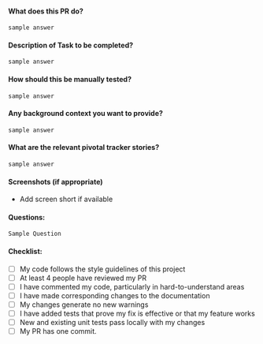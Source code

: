 #### What does this PR do?
```sample answer ```
#### Description of Task to be completed?
```sample answer ```
#### How should this be manually tested?
```sample answer ```
#### Any background context you want to provide?
```sample answer ```
#### What are the relevant pivotal tracker stories?
```sample answer ```
#### Screenshots (if appropriate)
- Add screen short if available
#### Questions:
```Sample Question ```

#### Checklist:

- [ ] My code follows the style guidelines of this project
- [ ] At least 4 people have reviewed my PR
- [ ] I have commented my code, particularly in hard-to-understand areas
- [ ] I have made corresponding changes to the documentation
- [ ] My changes generate no new warnings
- [ ] I have added tests that prove my fix is effective or that my feature works
- [ ] New and existing unit tests pass locally with my changes
- [ ] My PR has one commit.
